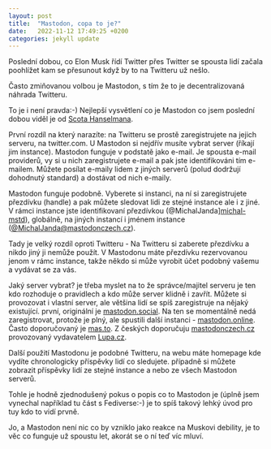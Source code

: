 ```yaml
---
layout: post
title:  "Mastodon, copa to je?"
date:   2022-11-12 17:49:25 +0200
categories: jekyll update
---
```

Poslední dobou, co Elon Musk řídí Twitter přes Twitter se spousta lidí začala poohlížet kam se přesunout když by to na Twitteru už nešlo.

Často zmiňovanou volbou je Mastodon, s tím že to je decentralizovaná náhrada Twitteru.

To je i není pravda:-) Nejlepší vysvětlení co je Mastodon co jsem poslední dobou viděl je od [Scota Hanselmana][what-is-mastodon].

První rozdíl na který narazíte: na Twitteru se prostě zaregistrujete na jejich serveru, na twitter.com. U Mastodon si nejdřív musíte vybrat server (říkají jim instance). Mastodon funguje v podstatě jako e-mail. Je spousta e-mail providerů, vy si u nich zaregistrujete e-mail a pak jste identifikováni tím e-mailem. Můžete posílat e-maily lidem z jiných serverů (polud dodržují dohodnutý standard) a dostávat od nich e-maily.

Mastodon funguje podobně. Vyberete si instanci, na ní si zaregistrujete přezdívku (handle) a pak můžete sledovat lidi ze stejné instance ale i z jiné. V rámci instance jste identifikovaní přezdívkou (@MichalJanda][michal-mstd]), globálně, na jiných instancí i jménem instance ([@MichalJanda@mastodonczech.cz][michal-mstd]).

Tady je velký rozdíl oproti Twitteru - Na Twitteru si zaberete přezdívku a nikdo jiný ji nemůže použít. V Mastodonu máte přezdívku rezervovanou jenom v rámc instance, takže někdo si může vyrobit účet podobný vašemu a vydávat se za vás.

Jaký server vybrat? je třeba myslet na to že správce/majitel serveru je ten kdo rozhoduje o pravidlech a kdo může server klidně i zavřít. Můžete si provozovat i vlastní server, ale většina lidí se spíš zaregistruje na nějaký existující. první, originální je [mastodon.social](https://mastodon.social/). Na ten se momentálně nedá zaregistrovat, protože je plný, ale spustili další instanci - [mastodon.online](https://mastodon.online/). Často doporučovaný je [mas.to](https://mas.to). Z českých doporučuju [mastodonczech.cz](https://mastodonczech.cz/) provozovaný vydavatelem [Lupa.cz](https://lupa.cz).

Další použití Mastodonu je podobné Twitteru, na webu máte homepage kde vydíte chronologicky příspěvky lidí co sledujete. případně si můžete zobrazit příspěvky lidí ze stejné instance a nebo ze všech Mastodon serverů.

Tohle je hodně zjednodušený pokus o popis co to Mastodon je (úplně jsem vynechal například tu část s Fediverse:-) je to spíš takový lehký úvod pro tuy kdo to vidí prvně.

Jo, a Mastodon není nic co by vzniklo jako reakce na Muskovi debility, je to věc co funguje už spoustu let, akorát se o ní teď víc mluví.


[what-is-mastodon]:https://twitter.com/shanselman/status/1589027404189954048?s=20&t=pmv2J_xsct7ILkMyOYJMig
[michal-mstd]:https://mastodonczech.cz/web/@MichalJanda